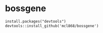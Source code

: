 # bossgene

```markdown
install.packages("devtools")
devtools::install_github('mcl868/bossgene')
```
